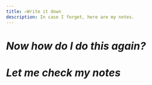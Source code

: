 ```yaml
---
title: ✍️Write it down
description: In case I forget, here are my notes. 
---
```


# _Now how do I do this again?_

# _Let me check my notes_
